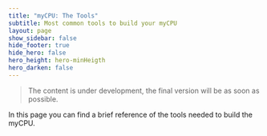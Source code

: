 ```yaml
---
title: "myCPU: The Tools"
subtitle: Most common tools to build your myCPU
layout: page
show_sidebar: false
hide_footer: true
hide_hero: false
hero_height: hero-minHeigth
hero_darken: false
---
```

> The content is under development, the final version will be as soon as possible.

In this page you can find a brief reference of the tools needed to build the myCPU.